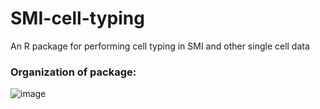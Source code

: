 # SMI-cell-typing
 An R package for performing cell typing in SMI and other single cell data


### Organization of package:
![image](https://user-images.githubusercontent.com/4357938/144138602-595a3686-164a-4127-a35d-eb97f4331e4b.png)
